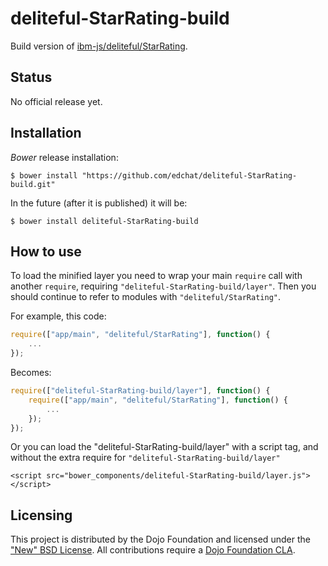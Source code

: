 # deliteful-StarRating-build

Build version of [ibm-js/deliteful/StarRating](https://github.com/ibm-js/deliteful/StarRating).

## Status

No official release yet.

## Installation

_Bower_ release installation:

    $ bower install "https://github.com/edchat/deliteful-StarRating-build.git"

In the future (after it is published) it will be:

    $ bower install deliteful-StarRating-build


## How to use

To load the minified layer you need to wrap your main `require` call with another `require`, requiring `"deliteful-StarRating-build/layer"`. Then you should continue to
refer to modules with `"deliteful/StarRating"`.

For example, this code:
```js
require(["app/main", "deliteful/StarRating"], function() {
	...
});
```
Becomes:
```js
require(["deliteful-StarRating-build/layer"], function() {
	require(["app/main", "deliteful/StarRating"], function() {
		...
	});
});
```

Or you can load the "deliteful-StarRating-build/layer" with a script tag, and without the extra require for `"deliteful-StarRating-build/layer"`
```
<script src="bower_components/deliteful-StarRating-build/layer.js"></script>
```

## Licensing

This project is distributed by the Dojo Foundation and licensed under the ["New" BSD License](./LICENSE).
All contributions require a [Dojo Foundation CLA](http://dojofoundation.org/about/claForm).
